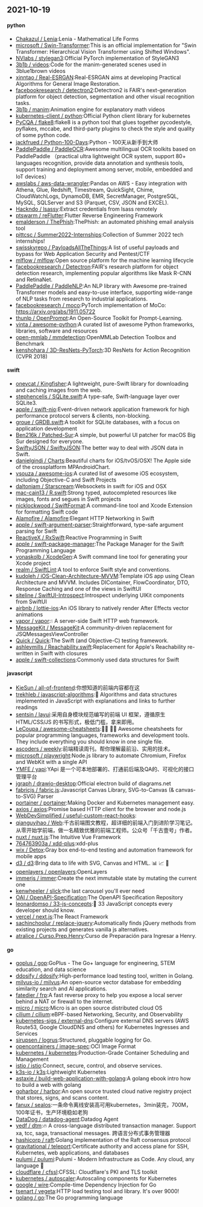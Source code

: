 ## 2021-10-19

#### python
* [Chakazul / Lenia](https://github.com/Chakazul/Lenia):Lenia - Mathematical Life Forms
* [microsoft / Swin-Transformer](https://github.com/microsoft/Swin-Transformer):This is an official implementation for "Swin Transformer: Hierarchical Vision Transformer using Shifted Windows".
* [NVlabs / stylegan3](https://github.com/NVlabs/stylegan3):Official PyTorch implementation of StyleGAN3
* [3b1b / videos](https://github.com/3b1b/videos):Code for the manim-generated scenes used in 3blue1brown videos
* [xinntao / Real-ESRGAN](https://github.com/xinntao/Real-ESRGAN):Real-ESRGAN aims at developing Practical Algorithms for General Image Restoration.
* [facebookresearch / detectron2](https://github.com/facebookresearch/detectron2):Detectron2 is FAIR's next-generation platform for object detection, segmentation and other visual recognition tasks.
* [3b1b / manim](https://github.com/3b1b/manim):Animation engine for explanatory math videos
* [kubernetes-client / python](https://github.com/kubernetes-client/python):Official Python client library for kubernetes
* [PyCQA / flake8](https://github.com/PyCQA/flake8):flake8 is a python tool that glues together pycodestyle, pyflakes, mccabe, and third-party plugins to check the style and quality of some python code.
* [jackfrued / Python-100-Days](https://github.com/jackfrued/Python-100-Days):Python - 100天从新手到大师
* [PaddlePaddle / PaddleOCR](https://github.com/PaddlePaddle/PaddleOCR):Awesome multilingual OCR toolkits based on PaddlePaddle （practical ultra lightweight OCR system, support 80+ languages recognition, provide data annotation and synthesis tools, support training and deployment among server, mobile, embedded and IoT devices）
* [awslabs / aws-data-wrangler](https://github.com/awslabs/aws-data-wrangler):Pandas on AWS - Easy integration with Athena, Glue, Redshift, Timestream, QuickSight, Chime, CloudWatchLogs, DynamoDB, EMR, SecretManager, PostgreSQL, MySQL, SQLServer and S3 (Parquet, CSV, JSON and EXCEL).
* [Hackndo / lsassy](https://github.com/Hackndo/lsassy):Extract credentials from lsass remotely
* [ptswarm / reFlutter](https://github.com/ptswarm/reFlutter):Flutter Reverse Engineering Framework
* [emalderson / ThePhish](https://github.com/emalderson/ThePhish):ThePhish: an automated phishing email analysis tool
* [pittcsc / Summer2022-Internships](https://github.com/pittcsc/Summer2022-Internships):Collection of Summer 2022 tech internships!
* [swisskyrepo / PayloadsAllTheThings](https://github.com/swisskyrepo/PayloadsAllTheThings):A list of useful payloads and bypass for Web Application Security and Pentest/CTF
* [mlflow / mlflow](https://github.com/mlflow/mlflow):Open source platform for the machine learning lifecycle
* [facebookresearch / Detectron](https://github.com/facebookresearch/Detectron):FAIR's research platform for object detection research, implementing popular algorithms like Mask R-CNN and RetinaNet.
* [PaddlePaddle / PaddleNLP](https://github.com/PaddlePaddle/PaddleNLP):An NLP library with Awesome pre-trained Transformer models and easy-to-use interface, supporting wide-range of NLP tasks from research to industrial applications.
* [facebookresearch / moco](https://github.com/facebookresearch/moco):PyTorch implementation of MoCo: https://arxiv.org/abs/1911.05722
* [thunlp / OpenPrompt](https://github.com/thunlp/OpenPrompt):An Open-Source Toolkit for Prompt-Learning.
* [vinta / awesome-python](https://github.com/vinta/awesome-python):A curated list of awesome Python frameworks, libraries, software and resources
* [open-mmlab / mmdetection](https://github.com/open-mmlab/mmdetection):OpenMMLab Detection Toolbox and Benchmark
* [kenshohara / 3D-ResNets-PyTorch](https://github.com/kenshohara/3D-ResNets-PyTorch):3D ResNets for Action Recognition (CVPR 2018)

#### swift
* [onevcat / Kingfisher](https://github.com/onevcat/Kingfisher):A lightweight, pure-Swift library for downloading and caching images from the web.
* [stephencelis / SQLite.swift](https://github.com/stephencelis/SQLite.swift):A type-safe, Swift-language layer over SQLite3.
* [apple / swift-nio](https://github.com/apple/swift-nio):Event-driven network application framework for high performance protocol servers & clients, non-blocking.
* [groue / GRDB.swift](https://github.com/groue/GRDB.swift):A toolkit for SQLite databases, with a focus on application development
* [Ben216k / Patched-Sur](https://github.com/Ben216k/Patched-Sur):A simple, but powerful UI patcher for macOS Big Sur designed for everyone.
* [SwiftyJSON / SwiftyJSON](https://github.com/SwiftyJSON/SwiftyJSON):The better way to deal with JSON data in Swift.
* [danielgindi / Charts](https://github.com/danielgindi/Charts):Beautiful charts for iOS/tvOS/OSX! The Apple side of the crossplatform MPAndroidChart.
* [vsouza / awesome-ios](https://github.com/vsouza/awesome-ios):A curated list of awesome iOS ecosystem, including Objective-C and Swift Projects
* [daltoniam / Starscream](https://github.com/daltoniam/Starscream):Websockets in swift for iOS and OSX
* [mac-cain13 / R.swift](https://github.com/mac-cain13/R.swift):Strong typed, autocompleted resources like images, fonts and segues in Swift projects
* [nicklockwood / SwiftFormat](https://github.com/nicklockwood/SwiftFormat):A command-line tool and Xcode Extension for formatting Swift code
* [Alamofire / Alamofire](https://github.com/Alamofire/Alamofire):Elegant HTTP Networking in Swift
* [apple / swift-argument-parser](https://github.com/apple/swift-argument-parser):Straightforward, type-safe argument parsing for Swift
* [ReactiveX / RxSwift](https://github.com/ReactiveX/RxSwift):Reactive Programming in Swift
* [apple / swift-package-manager](https://github.com/apple/swift-package-manager):The Package Manager for the Swift Programming Language
* [yonaskolb / XcodeGen](https://github.com/yonaskolb/XcodeGen):A Swift command line tool for generating your Xcode project
* [realm / SwiftLint](https://github.com/realm/SwiftLint):A tool to enforce Swift style and conventions.
* [kudoleh / iOS-Clean-Architecture-MVVM](https://github.com/kudoleh/iOS-Clean-Architecture-MVVM):Template iOS app using Clean Architecture and MVVM. Includes DIContainer, FlowCoordinator, DTO, Response Caching and one of the views in SwiftUI
* [siteline / SwiftUI-Introspect](https://github.com/siteline/SwiftUI-Introspect):Introspect underlying UIKit components from SwiftUI
* [airbnb / lottie-ios](https://github.com/airbnb/lottie-ios):An iOS library to natively render After Effects vector animations
* [vapor / vapor](https://github.com/vapor/vapor):💧
A server-side Swift HTTP web framework.
* [MessageKit / MessageKit](https://github.com/MessageKit/MessageKit):A community-driven replacement for JSQMessagesViewController
* [Quick / Quick](https://github.com/Quick/Quick):The Swift (and Objective-C) testing framework.
* [ashleymills / Reachability.swift](https://github.com/ashleymills/Reachability.swift):Replacement for Apple's Reachability re-written in Swift with closures
* [apple / swift-collections](https://github.com/apple/swift-collections):Commonly used data structures for Swift

#### javascript
* [KieSun / all-of-frontend](https://github.com/KieSun/all-of-frontend):你想知道的前端内容都在这
* [trekhleb / javascript-algorithms](https://github.com/trekhleb/javascript-algorithms):📝
Algorithms and data structures implemented in JavaScript with explanations and links to further readings
* [sentsin / layui](https://github.com/sentsin/layui):采用自身模块规范编写的前端 UI 框架，遵循原生 HTML/CSS/JS 的书写形式，极低门槛，拿来即用。
* [LeCoupa / awesome-cheatsheets](https://github.com/LeCoupa/awesome-cheatsheets):👩‍💻
👨‍💻
Awesome cheatsheets for popular programming languages, frameworks and development tools. They include everything you should know in one single file.
* [ascoders / weekly](https://github.com/ascoders/weekly):前端精读周刊。帮你理解最前沿、实用的技术。
* [microsoft / playwright](https://github.com/microsoft/playwright):Node.js library to automate Chromium, Firefox and WebKit with a single API
* [YMFE / yapi](https://github.com/YMFE/yapi):YApi 是一个可本地部署的、打通前后端及QA的、可视化的接口管理平台
* [jgraph / drawio-desktop](https://github.com/jgraph/drawio-desktop):Official electron build of diagrams.net
* [fabricjs / fabric.js](https://github.com/fabricjs/fabric.js):Javascript Canvas Library, SVG-to-Canvas (& canvas-to-SVG) Parser
* [portainer / portainer](https://github.com/portainer/portainer):Making Docker and Kubernetes management easy.
* [axios / axios](https://github.com/axios/axios):Promise based HTTP client for the browser and node.js
* [WebDevSimplified / useful-custom-react-hooks](https://github.com/WebDevSimplified/useful-custom-react-hooks):
* [qianguyihao / Web](https://github.com/qianguyihao/Web):千古前端图文教程，超详细的前端入门到进阶学习笔记。从零开始学前端，做一名精致优雅的前端工程师。公众号「千古壹号」作者。
* [nuxt / nuxt.js](https://github.com/nuxt/nuxt.js):The Intuitive Vue Framework
* [764763903a / xdd-plus](https://github.com/764763903a/xdd-plus):xdd-plus
* [wix / Detox](https://github.com/wix/Detox):Gray box end-to-end testing and automation framework for mobile apps
* [d3 / d3](https://github.com/d3/d3):Bring data to life with SVG, Canvas and HTML.
📊
📈
🎉
* [openlayers / openlayers](https://github.com/openlayers/openlayers):OpenLayers
* [immerjs / immer](https://github.com/immerjs/immer):Create the next immutable state by mutating the current one
* [kenwheeler / slick](https://github.com/kenwheeler/slick):the last carousel you'll ever need
* [OAI / OpenAPI-Specification](https://github.com/OAI/OpenAPI-Specification):The OpenAPI Specification Repository
* [leonardomso / 33-js-concepts](https://github.com/leonardomso/33-js-concepts):📜
33 JavaScript concepts every developer should know.
* [vercel / next.js](https://github.com/vercel/next.js):The React Framework
* [sachinchoolur / replace-jquery](https://github.com/sachinchoolur/replace-jquery):Automatically finds jQuery methods from existing projects and generates vanilla js alternatives.
* [atralice / Curso.Prep.Henry](https://github.com/atralice/Curso.Prep.Henry):Curso de Preparación para Ingresar a Henry.

#### go
* [goplus / gop](https://github.com/goplus/gop):GoPlus - The Go+ language for engineering, STEM education, and data science
* [ddosify / ddosify](https://github.com/ddosify/ddosify):High-performance load testing tool, written in Golang.
* [milvus-io / milvus](https://github.com/milvus-io/milvus):An open-source vector database for embedding similarity search and AI applications.
* [fatedier / frp](https://github.com/fatedier/frp):A fast reverse proxy to help you expose a local server behind a NAT or firewall to the internet.
* [micro / micro](https://github.com/micro/micro):Micro is an open source distributed cloud OS
* [cilium / cilium](https://github.com/cilium/cilium):eBPF-based Networking, Security, and Observability
* [kubernetes-sigs / external-dns](https://github.com/kubernetes-sigs/external-dns):Configure external DNS servers (AWS Route53, Google CloudDNS and others) for Kubernetes Ingresses and Services
* [sirupsen / logrus](https://github.com/sirupsen/logrus):Structured, pluggable logging for Go.
* [opencontainers / image-spec](https://github.com/opencontainers/image-spec):OCI Image Format
* [kubernetes / kubernetes](https://github.com/kubernetes/kubernetes):Production-Grade Container Scheduling and Management
* [istio / istio](https://github.com/istio/istio):Connect, secure, control, and observe services.
* [k3s-io / k3s](https://github.com/k3s-io/k3s):Lightweight Kubernetes
* [astaxie / build-web-application-with-golang](https://github.com/astaxie/build-web-application-with-golang):A golang ebook intro how to build a web with golang
* [goharbor / harbor](https://github.com/goharbor/harbor):An open source trusted cloud native registry project that stores, signs, and scans content.
* [fanux / sealos](https://github.com/fanux/sealos):一条命令离线安装高可用kubernetes，3min装完，700M，100年证书，生产环境稳如老狗
* [DataDog / datadog-agent](https://github.com/DataDog/datadog-agent):Datadog Agent
* [yedf / dtm](https://github.com/yedf/dtm):🔥
A cross-language distributed transaction manager. Support xa, tcc, saga, transactional messages. 跨语言分布式事务管理器
* [hashicorp / raft](https://github.com/hashicorp/raft):Golang implementation of the Raft consensus protocol
* [gravitational / teleport](https://github.com/gravitational/teleport):Certificate authority and access plane for SSH, Kubernetes, web applications, and databases
* [pulumi / pulumi](https://github.com/pulumi/pulumi):Pulumi - Modern Infrastructure as Code. Any cloud, any language
🚀
* [cloudflare / cfssl](https://github.com/cloudflare/cfssl):CFSSL: Cloudflare's PKI and TLS toolkit
* [kubernetes / autoscaler](https://github.com/kubernetes/autoscaler):Autoscaling components for Kubernetes
* [google / wire](https://github.com/google/wire):Compile-time Dependency Injection for Go
* [tsenart / vegeta](https://github.com/tsenart/vegeta):HTTP load testing tool and library. It's over 9000!
* [golang / go](https://github.com/golang/go):The Go programming language
